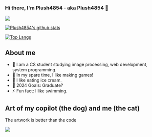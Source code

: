 ### Hi there, I'm Plush4854 - aka Plush4854 👋

![](https://komarev.com/ghpvc/?username=Plush4854)

[![Plush4854's github stats](https://github-readme-stats.vercel.app/api?username=Plush4854&count_private=true)](https://github.com/Plush4854/Plush4854)

[![Top Langs](https://github-readme-stats.vercel.app/api/top-langs/?username=Plush4854&layout=compact)](https://github.com/Plush4854/Plush4854)

## About me

- 🌱 I am a CS student studying image processing, web development, system programming. 
- 🥅 In my spare time, I like making games!
- 👯 I like eating ice cream.
- 🥅 2024 Goals: Graduate?
- ⚡ Fun fact: I like swimming.

## Art of my copilot (the dog) and me (the cat)
The artwork is better than the code

![](https://pbs.twimg.com/media/FtMXmizacAAcAPU?format=jpg&name=4096x4096)